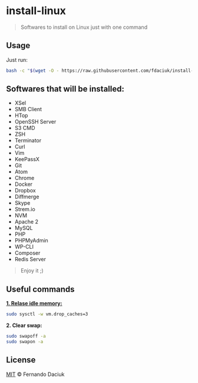 # install-linux

> Softwares to install on Linux just with one command

## Usage

Just run:

```sh
bash -c "$(wget -O - https://raw.githubusercontent.com/fdaciuk/install-linux/master/install.sh)"
```

## Softwares that will be installed:

- XSel
- SMB Client
- HTop
- OpenSSH Server
- S3 CMD
- ZSH
- Terminator
- Curl
- Vim
- KeePassX
- Git
- Atom
- Chrome
- Docker
- Dropbox
- Diffmerge
- Skype
- Strem.io
- NVM
- Apache 2
- MySQL
- PHP
- PHPMyAdmin
- WP-CLI
- Composer
- Redis Server

> Enjoy it ;)

## Useful commands

[**1. Relase idle memory:**](http://www.vivaolinux.com.br/dica/Liberando-memoria-RAM-ociosa)

```sh
sudo sysctl -w vm.drop_caches=3 
```

**2. Clear swap:**

```sh
sudo swapoff -a
sudo swapon -a
```

## License

[MIT](https://github.com/fdaciuk/licenses/blob/master/MIT-LICENSE.md) © Fernando Daciuk
